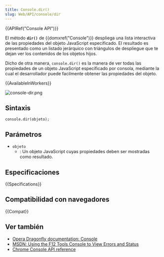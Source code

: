 ```yaml
---
title: Console.dir()
slug: Web/API/console/dir
---
```


{{APIRef("Console API")}}

El método **`dir()`** de {{domxref("Console")}} despliega una lista interactiva de las propiedades del objeto JavaScript especificado. El resultado es presentado como un listado jerárquico con triángulos de despliegue que te dejan ver los contenidos de los objetos hijos.

Dicho de otra manera, `console.dir()` es la manera de ver todas las propiedades de un objeto JavaScript específicado por consola, mediante la cual el desarrollador puede facilmente obtener las propiedades del objeto.

{{AvailableInWorkers}}

![console-dir.png](console-dir.png)

## Sintaxis

```
console.dir(objeto);
```

## Parámetros

- `objeto`
  - : Un objeto JavaScript cuyas propiedades deben ser mostradas como resultado.

## Especificaciones

{{Specifications}}

## Compatibilidad con navegadores

{{Compat}}

## Ver también

- [Opera Dragonfly documentation: Console](http://www.opera.com/dragonfly/documentation/console/)
- [MSDN: Using the F12 Tools Console to View Errors and Status](http://msdn.microsoft.com/library/gg589530)
- [Chrome Console API reference](https://developers.google.com/chrome-developer-tools/docs/console-api#consoledirobject)
